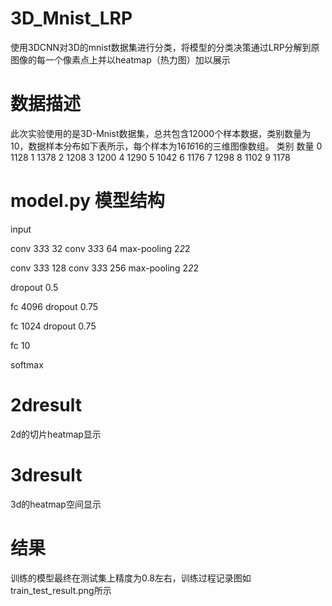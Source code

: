 # 3D_Mnist_LRP
使用3DCNN对3D的mnist数据集进行分类，将模型的分类决策通过LRP分解到原图像的每一个像素点上并以heatmap（热力图）加以展示

# 数据描述
此次实验使用的是3D-Mnist数据集，总共包含12000个样本数据，类别数量为10，数据样本分布如下表所示，每个样本为16*16*16的三维图像数组。
类别	数量
0	1128
1	1378
2	1208
3	1200
4	1290
5	1042
6	1176
7	1298
8	1102
9	1178

# model.py 模型结构
input

conv 3*3*3 32
conv 3*3*3 64
max-pooling 2*2*2

conv 3*3*3 128
conv 3*3*3 256
max-pooling 2*2*2

dropout 0.5

fc 4096
dropout 0.75

fc 1024
dropout 0.75

fc 10

softmax

# 2dresult
2d的切片heatmap显示

# 3dresult
3d的heatmap空间显示

# 结果
训练的模型最终在测试集上精度为0.8左右，训练过程记录图如train_test_result.png所示

